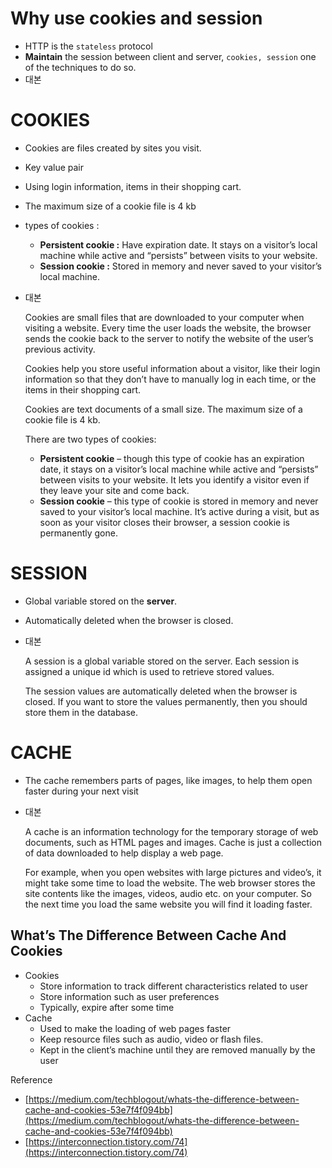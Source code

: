 
# Why use cookies and session

- HTTP is the `stateless` protocol
- **Maintain** the session between client and server, `cookies, session` one of the techniques to do so.
- 대본

# COOKIES

- Cookies are files created by sites you visit.
- Key value pair
- Using  login information,  items in their shopping cart.
- The maximum size of a cookie file is 4 kb
- types of cookies :
    - **Persistent cookie :** Have expiration date. It stays on a visitor’s local machine while active and “persists” between visits to your website.
    - **Session cookie :**  Stored in memory and never saved to your visitor’s local machine.
- 대본

    Cookies are small files that are downloaded to your computer when visiting a website.
    Every time the user loads the website, the browser sends the cookie back to the server to notify the website of the user’s previous activity.

    Cookies help you store useful information about a visitor, like their login information so that they don’t have to manually log in each time, or the items in their shopping cart.

    Cookies are text documents of a small size. The maximum size of a cookie file is 4 kb.

    There are two types of cookies:

    - **Persistent cookie** – though this type of cookie has an expiration date, it stays on a visitor’s local machine while active and “persists” between visits to your website. It lets you identify a visitor even if they leave your site and come back.
    - **Session cookie** – this type of cookie is stored in memory and never saved to your visitor’s local machine. It’s active during a visit, but as soon as your visitor closes their browser, a session cookie is permanently gone.

# SESSION

- Global variable stored on the **server**.
- Automatically deleted when the browser is closed.

- 대본

    A session is a global variable stored on the server. Each session is assigned a unique id which is used to retrieve stored values.

    The session values are automatically deleted when the browser is closed. If you want to store the values permanently, then you should store them in the database.

# CACHE

- The cache remembers parts of pages, like images, to help them open faster during your next visit

- 대본

    A cache is an information technology for the temporary storage of web documents, such as HTML pages and images. Cache is just a collection of data downloaded to help display a web page.

    For example, when you open websites with large pictures and video’s, it might take some time to load the website. The web browser stores the site contents like the images, videos, audio etc. on your computer. So the next time you load the same website you will find it loading faster.

## What’s The Difference Between Cache And Cookies

- Cookies
    - Store information to track different characteristics related to user
    - Store information such as user preferences
    - Typically, expire after some time
- Cache
    - Used to make the loading of web pages faster
    - Keep resource files such as audio, video or flash files.
    - Kept in the client’s machine until they are removed manually by the user


Reference

- [https://medium.com/techblogout/whats-the-difference-between-cache-and-cookies-53e7f4f094bb](https://medium.com/techblogout/whats-the-difference-between-cache-and-cookies-53e7f4f094bb)
- [https://interconnection.tistory.com/74](https://interconnection.tistory.com/74)
